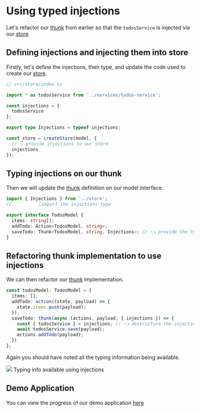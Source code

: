 # Using typed injections

Let's refactor our [thunk](/docs/api/thunk.html) from earlier so that the `todosService` is injected via our [store](/docs/api/store.html).

## Defining injections and injecting them into store

Firstly, let's define the injections, their type, and update the code used to create our [store](/docs/api/store.html).

```typescript
// src/store/index.ts

import * as todosService from '../services/todos-service';

const injections = {
  todosService
};

export type Injections = typeof injections;

const store = createStore(model, {
  // 👇 provide injections to our store
  injections
});
```

## Typing injections on our thunk

Then we will update the [thunk](/docs/api/thunk.html) definition on our model interface.

```typescript
import { Injections } from '../store';
//          👆import the injections type

export interface TodosModel {
  items: string[];
  addTodo: Action<TodosModel, string>;
  saveTodo: Thunk<TodosModel, string, Injections>; // 👈 provide the type
}
```

## Refactoring thunk implementation to use injections

We can then refactor our [thunk](/docs/api/thunk.html) implementation.

```typescript
const todosModel: TodosModel = {
  items: [],
  addTodo: action((state, payload) => {
    state.items.push(payload);
  }),
  saveTodo: thunk(async (actions, payload, { injections }) => {
    const { todosService } = injections; // 👈 destructure the injections
    await todosService.save(payload);
    actions.addTodo(payload);
  })
};
```

Again you should have noted all the typing information being available.

<div class="screenshot">
  <img src="../../assets/typescript-tutorial/typed-injections-imp.png" />
  <span class="caption">Typing info available using injections</span>
</div>

## Demo Application

You can view the progress of our demo application [here](https://codesandbox.io/s/easy-peasytypescript-tutorialtyped-injections-fgeqk)

